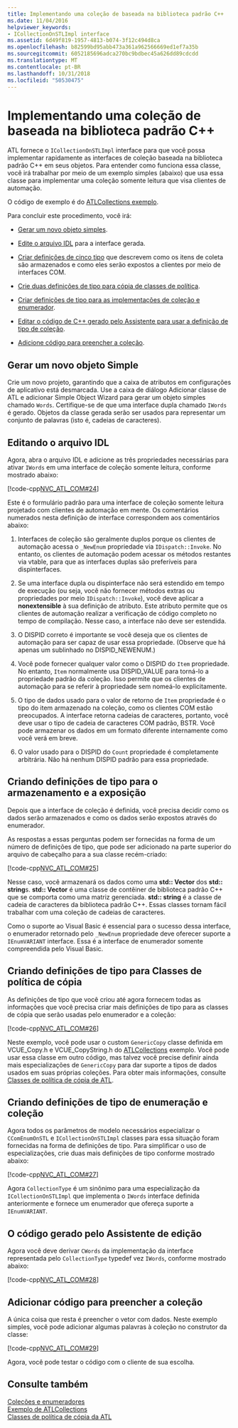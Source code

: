 ```yaml
---
title: Implementando uma coleção de baseada na biblioteca padrão C++
ms.date: 11/04/2016
helpviewer_keywords:
- ICollectionOnSTLImpl interface
ms.assetid: 6d49f819-1957-4813-b074-3f12c494d8ca
ms.openlocfilehash: b82599bd95abb473a361a962566669ed1ef7a35b
ms.sourcegitcommit: 6052185696adca270bc9bdbec45a626dd89cdcdd
ms.translationtype: MT
ms.contentlocale: pt-BR
ms.lasthandoff: 10/31/2018
ms.locfileid: "50530475"
---
```

# <a name="implementing-a-c-standard-library-based-collection"></a>Implementando uma coleção de baseada na biblioteca padrão C++

ATL fornece o `ICollectionOnSTLImpl` interface para que você possa implementar rapidamente as interfaces de coleção baseada na biblioteca padrão C++ em seus objetos. Para entender como funciona essa classe, você irá trabalhar por meio de um exemplo simples (abaixo) que usa essa classe para implementar uma coleção somente leitura que visa clientes de automação.

O código de exemplo é do [ATLCollections exemplo](../visual-cpp-samples.md).

Para concluir este procedimento, você irá:

- [Gerar um novo objeto simples](#vccongenerating_an_object).

- [Edite o arquivo IDL](#vcconedit_the_idl) para a interface gerada.

- [Criar definições de cinco tipo](#vcconstorage_and_exposure_typedefs) que descrevem como os itens de coleta são armazenados e como eles serão expostos a clientes por meio de interfaces COM.

- [Crie duas definições de tipo para cópia de classes de política](#vcconcopy_classes).

- [Criar definições de tipo para as implementações de coleção e enumerador](#vcconenumeration_and_collection).

- [Editar o código de C++ gerado pelo Assistente para usar a definição de tipo de coleção](#vcconedit_the_generated_code).

- [Adicione código para preencher a coleção](#vcconpopulate_the_collection).

##  <a name="vccongenerating_an_object"></a> Gerar um novo objeto Simple

Crie um novo projeto, garantindo que a caixa de atributos em configurações de aplicativo está desmarcada. Use a caixa de diálogo Adicionar classe de ATL e adicionar Simple Object Wizard para gerar um objeto simples chamado `Words`. Certifique-se de que uma interface dupla chamado `IWords` é gerado. Objetos da classe gerada serão ser usados para representar um conjunto de palavras (isto é, cadeias de caracteres).

##  <a name="vcconedit_the_idl"></a> Editando o arquivo IDL

Agora, abra o arquivo IDL e adicione as três propriedades necessárias para ativar `IWords` em uma interface de coleção somente leitura, conforme mostrado abaixo:

[!code-cpp[NVC_ATL_COM#24](../atl/codesnippet/cpp/implementing-an-stl-based-collection_1.idl)]

Este é o formulário padrão para uma interface de coleção somente leitura projetado com clientes de automação em mente. Os comentários numerados nesta definição de interface correspondem aos comentários abaixo:

1. Interfaces de coleção são geralmente duplos porque os clientes de automação acessa o `_NewEnum` propriedade via `IDispatch::Invoke`. No entanto, os clientes de automação podem acessar os métodos restantes via vtable, para que as interfaces duplas são preferíveis para dispinterfaces.

1. Se uma interface dupla ou dispinterface não será estendido em tempo de execução (ou seja, você não fornecer métodos extras ou propriedades por meio `IDispatch::Invoke`), você deve aplicar a **nonextensible** à sua definição de atributo. Este atributo permite que os clientes de automação realizar a verificação de código completo no tempo de compilação. Nesse caso, a interface não deve ser estendida.

1. O DISPID correto é importante se você deseja que os clientes de automação para ser capaz de usar essa propriedade. (Observe que há apenas um sublinhado no DISPID_NEWENUM.)

1. Você pode fornecer qualquer valor como o DISPID do `Item` propriedade. No entanto, `Item` normalmente usa DISPID_VALUE para torná-lo a propriedade padrão da coleção. Isso permite que os clientes de automação para se referir à propriedade sem nomeá-lo explicitamente.

1. O tipo de dados usado para o valor de retorno de `Item` propriedade é o tipo do item armazenado na coleção, como os clientes COM estão preocupados. A interface retorna cadeias de caracteres, portanto, você deve usar o tipo de cadeia de caracteres COM padrão, BSTR. Você pode armazenar os dados em um formato diferente internamente como você verá em breve.

1. O valor usado para o DISPID do `Count` propriedade é completamente arbitrária. Não há nenhum DISPID padrão para essa propriedade.

##  <a name="vcconstorage_and_exposure_typedefs"></a> Criando definições de tipo para o armazenamento e a exposição

Depois que a interface de coleção é definida, você precisa decidir como os dados serão armazenados e como os dados serão expostos através do enumerador.

As respostas a essas perguntas podem ser fornecidas na forma de um número de definições de tipo, que pode ser adicionado na parte superior do arquivo de cabeçalho para a sua classe recém-criado:

[!code-cpp[NVC_ATL_COM#25](../atl/codesnippet/cpp/implementing-an-stl-based-collection_2.h)]

Nesse caso, você armazenará os dados como uma **std:: Vector** dos **std:: string**s. **std:: Vector** é uma classe de contêiner de biblioteca padrão C++ que se comporta como uma matriz gerenciada. **std:: string** é a classe de cadeia de caracteres da biblioteca padrão C++. Essas classes tornam fácil trabalhar com uma coleção de cadeias de caracteres.

Como o suporte ao Visual Basic é essencial para o sucesso dessa interface, o enumerador retornado pelo `_NewEnum` propriedade deve oferecer suporte a `IEnumVARIANT` interface. Essa é a interface de enumerador somente compreendida pelo Visual Basic.

##  <a name="vcconcopy_classes"></a> Criando definições de tipo para Classes de política de cópia

As definições de tipo que você criou até agora fornecem todas as informações que você precisa criar mais definições de tipo para as classes de cópia que serão usadas pelo enumerador e a coleção:

[!code-cpp[NVC_ATL_COM#26](../atl/codesnippet/cpp/implementing-an-stl-based-collection_3.h)]

Neste exemplo, você pode usar o custom `GenericCopy` classe definida em VCUE_Copy.h e VCUE_CopyString.h do [ATLCollections](../visual-cpp-samples.md) exemplo. Você pode usar essa classe em outro código, mas talvez você precise definir ainda mais especializações de `GenericCopy` para dar suporte a tipos de dados usados em suas próprias coleções. Para obter mais informações, consulte [Classes de política de cópia de ATL](../atl/atl-copy-policy-classes.md).

##  <a name="vcconenumeration_and_collection"></a> Criando definições de tipo de enumeração e coleção

Agora todos os parâmetros de modelo necessários especializar o `CComEnumOnSTL` e `ICollectionOnSTLImpl` classes para essa situação foram fornecidas na forma de definições de tipo. Para simplificar o uso de especializações, crie duas mais definições de tipo conforme mostrado abaixo:

[!code-cpp[NVC_ATL_COM#27](../atl/codesnippet/cpp/implementing-an-stl-based-collection_4.h)]

Agora `CollectionType` é um sinônimo para uma especialização da `ICollectionOnSTLImpl` que implementa o `IWords` interface definida anteriormente e fornece um enumerador que ofereça suporte a `IEnumVARIANT`.

##  <a name="vcconedit_the_generated_code"></a> O código gerado pelo Assistente de edição

Agora você deve derivar `CWords` da implementação da interface representada pelo `CollectionType` typedef vez `IWords`, conforme mostrado abaixo:

[!code-cpp[NVC_ATL_COM#28](../atl/codesnippet/cpp/implementing-an-stl-based-collection_5.h)]

##  <a name="vcconpopulate_the_collection"></a> Adicionar código para preencher a coleção

A única coisa que resta é preencher o vetor com dados. Neste exemplo simples, você pode adicionar algumas palavras à coleção no construtor da classe:

[!code-cpp[NVC_ATL_COM#29](../atl/codesnippet/cpp/implementing-an-stl-based-collection_6.h)]

Agora, você pode testar o código com o cliente de sua escolha.

## <a name="see-also"></a>Consulte também

[Coleções e enumeradores](../atl/atl-collections-and-enumerators.md)<br/>
[Exemplo de ATLCollections](../visual-cpp-samples.md)<br/>
[Classes de política de cópia da ATL](../atl/atl-copy-policy-classes.md)

